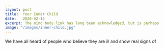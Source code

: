```yaml
---
layout: post
title:  Your Inner Child
date:   2020-02-15
excerpt: The mind body link has long been acknowledged, but is perhaps counter-cultural in the Western world which focuses almost exclusively on the biochemistry of the body often to the exclusion of the health of the patient’s mind. However, promoting bodily health without encouraging health of the mind is an exercise in futility.
image: "/images/inner-child.jpg"
---
```

We have all heard of people who believe they are ill and show real signs of 